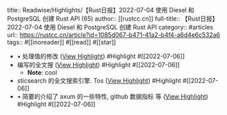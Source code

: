title:: Readwise/Highlights/【Rust日报】2022-07-04 使用 Diesel 和 PostgreSQL 创建 Rust API (65)
author:: [[rustcc.cn]]
full-title:: 【Rust日报】2022-07-04 使用 Diesel 和 PostgreSQL 创建 Rust API
category:: #articles
url:: https://rustcc.cn/article?id=1085d067-b471-41a2-b4f4-a6d4e6c532a6
tags:: #[[inoreader]] #[[read]] #[[star]]

- •   处理值的修改 ([View Highlight](https://read.readwise.io/read/01g77nwpnmz428ny5h8xdhv3tz)) #Highlight #[[2022-07-06]]
- 编写的全文搜 ([View Highlight](https://read.readwise.io/read/01g77nx100nqqz4nmwa301z37v)) #Highlight #[[2022-07-06]]
	- **Note**: cool
- sticsearch 的全文搜索引擎. Tos ([View Highlight](https://read.readwise.io/read/01g77nwe0k549kh57agartj8ss)) #Highlight #[[2022-07-06]]
- •   简要的介绍了 axum 的一些特性, github 数据指标 等 ([View Highlight](https://read.readwise.io/read/01g77nwa1c1dja34r00nb7dh5b)) #Highlight #[[2022-07-06]]
